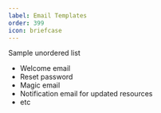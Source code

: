 ```yaml
---
label: Email Templates
order: 399
icon: briefcase
---
```


Sample unordered list
- Welcome email
- Reset password
- Magic email
- Notification email for updated resources
- etc